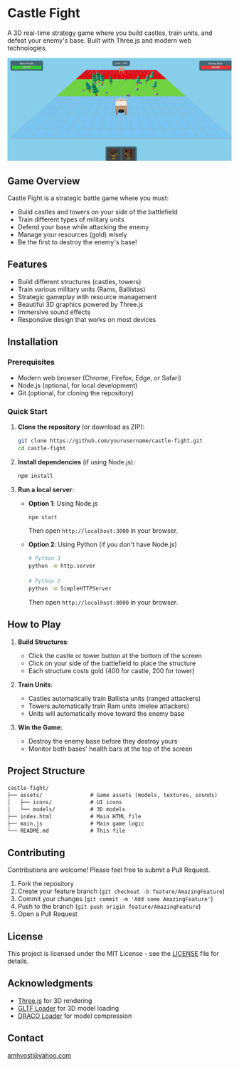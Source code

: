 # Castle Fight

A 3D real-time strategy game where you build castles, train units, and defeat your enemy's base. Built with Three.js and modern web technologies.

![Game Screenshot](screenshot.png)  

## Game Overview

Castle Fight is a strategic battle game where you must:
- Build castles and towers on your side of the battlefield
- Train different types of military units
- Defend your base while attacking the enemy
- Manage your resources (gold) wisely
- Be the first to destroy the enemy's base!

## Features

- Build different structures (castles, towers)
- Train various military units (Rams, Ballistas)
- Strategic gameplay with resource management
- Beautiful 3D graphics powered by Three.js
- Immersive sound effects
- Responsive design that works on most devices

## Installation

### Prerequisites
- Modern web browser (Chrome, Firefox, Edge, or Safari)
- Node.js (optional, for local development)
- Git (optional, for cloning the repository)

### Quick Start
1. **Clone the repository** (or download as ZIP):
   ```bash
   git clone https://github.com/yourusername/castle-fight.git
   cd castle-fight
   ```

2. **Install dependencies** (if using Node.js):
   ```bash
   npm install
   ```

3. **Run a local server**:
   - **Option 1**: Using Node.js
     ```bash
     npm start
     ```
     Then open `http://localhost:3000` in your browser.
   
   - **Option 2**: Using Python (if you don't have Node.js)
     ```bash
     # Python 3
     python -m http.server
     
     # Python 2
     python -m SimpleHTTPServer
     ```
     Then open `http://localhost:8000` in your browser.

## How to Play

1. **Build Structures**:
   - Click the castle or tower button at the bottom of the screen
   - Click on your side of the battlefield to place the structure
   - Each structure costs gold (400 for castle, 200 for tower)

2. **Train Units**:
   - Castles automatically train Ballista units (ranged attackers)
   - Towers automatically train Ram units (melee attackers)
   - Units will automatically move toward the enemy base

3. **Win the Game**:
   - Destroy the enemy base before they destroy yours
   - Monitor both bases' health bars at the top of the screen

## Project Structure

```
castle-fight/
├── assets/               # Game assets (models, textures, sounds)
│   ├── icons/            # UI icons
│   └── models/           # 3D models
├── index.html            # Main HTML file
├── main.js               # Main game logic
└── README.md             # This file
```

## Contributing

Contributions are welcome! Please feel free to submit a Pull Request.

1. Fork the repository
2. Create your feature branch (`git checkout -b feature/AmazingFeature`)
3. Commit your changes (`git commit -m 'Add some AmazingFeature'`)
4. Push to the branch (`git push origin feature/AmazingFeature`)
5. Open a Pull Request

## License

This project is licensed under the MIT License - see the [LICENSE](LICENSE) file for details.

## Acknowledgments

- [Three.js](https://threejs.org/) for 3D rendering
- [GLTF Loader](https://threejs.org/docs/#examples/en/loaders/GLTFLoader) for 3D model loading
- [DRACO Loader](https://github.com/google/draco) for model compression

## Contact

amhvost@yahoo.com
